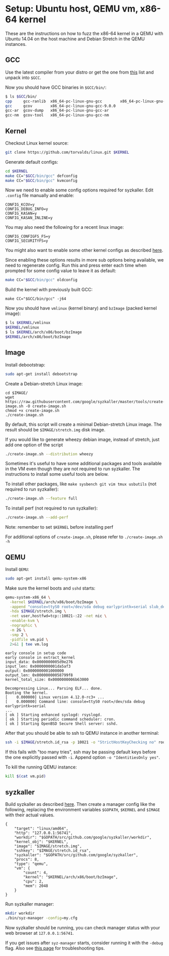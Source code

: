 # Setup: Ubuntu host, QEMU vm, x86-64 kernel

These are the instructions on how to fuzz the x86-64 kernel in a QEMU with Ubuntu 14.04 on the host machine and Debian Stretch in the QEMU instances.

## GCC

Use the latest compiler from your distro or get the one from [this](/docs/syzbot.md#crash-does-not-reproduce) list and unpack into `$GCC`.

Now you should have GCC binaries in `$GCC/bin/`:
``` bash
$ ls $GCC/bin/
cpp     gcc-ranlib  x86_64-pc-linux-gnu-gcc        x86_64-pc-linux-gnu-gcc-ranlib
gcc     gcov        x86_64-pc-linux-gnu-gcc-9.0.0
gcc-ar  gcov-dump   x86_64-pc-linux-gnu-gcc-ar
gcc-nm  gcov-tool   x86_64-pc-linux-gnu-gcc-nm
```

## Kernel

Checkout Linux kernel source:
``` bash
git clone https://github.com/torvalds/linux.git $KERNEL
```

Generate default configs:
``` bash
cd $KERNEL
make CC="$GCC/bin/gcc" defconfig
make CC="$GCC/bin/gcc" kvmconfig
```

Now we need to enable some config options required for syzkaller.
Edit `.config` file manually and enable:
```
CONFIG_KCOV=y
CONFIG_DEBUG_INFO=y
CONFIG_KASAN=y
CONFIG_KASAN_INLINE=y
```

You may also need the following for a recent linux image:
```
CONFIG_CONFIGFS_FS=y
CONFIG_SECURITYFS=y
```

You might also want to enable some other kernel configs as described [here](kernel_configs.md).

Since enabling these options results in more sub options being available, we need to regenerate config. Run this and press enter each time when prompted for some config value to leave it as default:
``` bash
make CC="$GCC/bin/gcc" oldconfig
```

Build the kernel with previously built GCC:
```
make CC="$GCC/bin/gcc" -j64
```

Now you should have `vmlinux` (kernel binary) and `bzImage` (packed kernel image):
``` bash
$ ls $KERNEL/vmlinux
$KERNEL/vmlinux
$ ls $KERNEL/arch/x86/boot/bzImage 
$KERNEL/arch/x86/boot/bzImage
```

## Image

Install debootstrap:
``` bash
sudo apt-get install debootstrap
```

Create a Debian-stretch Linux image:
```
cd $IMAGE/
wget https://raw.githubusercontent.com/google/syzkaller/master/tools/create-image.sh -O create-image.sh
chmod +x create-image.sh
./create-image.sh
```

By default, this script will create a minimal Debian-stretch Linux image. The result should be `$IMAGE/stretch.img` disk image.

If you would like to generate wheezy debian image, instead of stretch, just add one option of the script
``` bash
./create-image.sh --distribution wheezy
```

Sometimes it's useful to have some additional packages and tools available in the VM even though they are not required to run syzkaller.
The instructions to install some useful tools are below.

To install other packages, like `make sysbench git vim tmux usbutils` (not required to run syzkaller):
``` bash
./create-image.sh --feature full
```

To install perf (not required to run syzkaller):
``` bash
./create-image.sh --add-perf
```
Note: remember to set `$KERNEL` before installing perf

For additional options of `create-image.sh`, please refer to `./create-image.sh -h`

## QEMU

Install `QEMU`:
``` bash
sudo apt-get install qemu-system-x86
```

Make sure the kernel boots and `sshd` starts:
``` bash
qemu-system-x86_64 \
  -kernel $KERNEL/arch/x86/boot/bzImage \
  -append "console=ttyS0 root=/dev/sda debug earlyprintk=serial slub_debug=QUZ"\
  -hda $IMAGE/stretch.img \
  -net user,hostfwd=tcp::10021-:22 -net nic \
  -enable-kvm \
  -nographic \
  -m 2G \
  -smp 2 \
  -pidfile vm.pid \
  2>&1 | tee vm.log
```

```
early console in setup code
early console in extract_kernel
input_data: 0x0000000005d9e276
input_len: 0x0000000001da5af3
output: 0x0000000001000000
output_len: 0x00000000058799f8
kernel_total_size: 0x0000000006b63000

Decompressing Linux... Parsing ELF... done.
Booting the kernel.
[    0.000000] Linux version 4.12.0-rc3+ ...
[    0.000000] Command line: console=ttyS0 root=/dev/sda debug earlyprintk=serial
...
[ ok ] Starting enhanced syslogd: rsyslogd.
[ ok ] Starting periodic command scheduler: cron.
[ ok ] Starting OpenBSD Secure Shell server: sshd.
```

After that you should be able to ssh to QEMU instance in another terminal:
``` bash
ssh -i $IMAGE/stretch.id_rsa -p 10021 -o "StrictHostKeyChecking no" root@localhost
```

If this fails with "too many tries", ssh may be passing default keys before
the one explicitly passed with `-i`. Append option `-o "IdentitiesOnly yes"`.

To kill the running QEMU instance:
``` bash
kill $(cat vm.pid)
```

## syzkaller

Build syzkaller as described [here](/docs/contributing.md). Then
create a manager config like the following, replacing the environment
variables `$GOPATH`, `$KERNEL` and `$IMAGE` with their actual values.
```
{
	"target": "linux/amd64",
	"http": "127.0.0.1:56741",
	"workdir": "$GOPATH/src/github.com/google/syzkaller/workdir",
	"kernel_obj": "$KERNEL",
	"image": "$IMAGE/stretch.img",
	"sshkey": "$IMAGE/stretch.id_rsa",
	"syzkaller": "$GOPATH/src/github.com/google/syzkaller",
	"procs": 8,
	"type": "qemu",
	"vm": {
		"count": 4,
		"kernel": "$KERNEL/arch/x86/boot/bzImage",
		"cpu": 2,
		"mem": 2048
	}
}
```

Run syzkaller manager:
``` bash
mkdir workdir
./bin/syz-manager -config=my.cfg
```

Now syzkaller should be running, you can check manager status with your web browser at `127.0.0.1:56741`.

If you get issues after `syz-manager` starts, consider running it with the `-debug` flag.
Also see [this page](/docs/troubleshooting.md) for troubleshooting tips.
